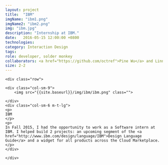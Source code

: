 ```yaml
---
layout: project
title:  "IBM"
imgName: "ibm1.png"
imgName2: "ibm2.png"
img: "ibm.jpg"
description: "Internship at IBM."
date:   2016-05-15 12:00:00 +0800
technologies: 
category: Interaction Design
tags: 
role: developer, solder monkey
collaborators: <a href="https://github.com/octref">Pine Wu</a> and Linna Li
size: 2-2
---
```

<div class="contain">

	<div class="row">

	<div class="col-sm-9">
		<img src="{{site.baseurl}}/img/ibm/ibm.png" class="">
<!-- 		<img src="{{site.baseurl}}/img/ibm/ibm2.png" class="m-t-md">
		<img src="{{site.baseurl}}/img/ibm/ibm-notes.jpg" class="m-t-md">
		<img src="{{site.baseurl}}/img/ibm/ibm-notes-2.jpg" class="m-t-md"> -->
	</div>
	<div class="col-sm-6 m-t-lg">
	<p>
	IBM
	</p>
	<p>
	In Fall 2015, I had the opportunity to work as a Software intern at IBM. I helped build 2 projects: an upcoming segment of the <a href="http://www.ibm.com/design/language/IBM">Design Language Guide</a> and a widget for all products across the Cloud Marketplace.
	</p>
	</div>

	</div>

</div>
